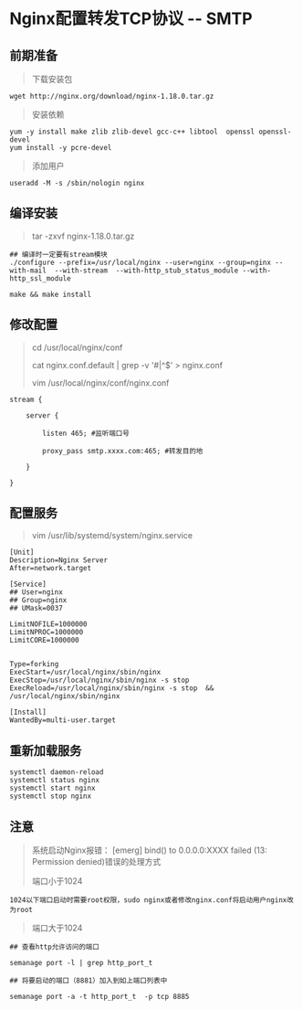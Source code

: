 # Nginx配置转发TCP协议 -- SMTP

## 前期准备

> 下载安装包

````
wget http://nginx.org/download/nginx-1.18.0.tar.gz 
````

> 安装依赖

````
yum -y install make zlib zlib-devel gcc-c++ libtool  openssl openssl-devel
yum install -y pcre-devel
````

> 添加用户

````
useradd -M -s /sbin/nologin nginx  
````

## 编译安装

> tar -zxvf nginx-1.18.0.tar.gz

 ````
## 编译时一定要有stream模块
./configure --prefix=/usr/local/nginx --user=nginx --group=nginx --with-mail  --with-stream  --with-http_stub_status_module --with-http_ssl_module

make && make install 
 ````

## 修改配置

> cd /usr/local/nginx/conf 
>
> cat nginx.conf.default | grep -v '#\|^$' > nginx.conf 
>
> vim /usr/local/nginx/conf/nginx.conf 

````
stream {

	server {

		listen 465; #监听端口号

		proxy_pass smtp.xxxx.com:465; #转发目的地

	}

}
````

## 配置服务

> vim /usr/lib/systemd/system/nginx.service

````
[Unit]
Description=Nginx Server
After=network.target

[Service]
## User=nginx
## Group=nginx
## UMask=0037

LimitNOFILE=1000000
LimitNPROC=1000000
LimitCORE=1000000


Type=forking
ExecStart=/usr/local/nginx/sbin/nginx
ExecStop=/usr/local/nginx/sbin/nginx -s stop
ExecReload=/usr/local/nginx/sbin/nginx -s stop  && /usr/local/nginx/sbin/nginx

[Install]
WantedBy=multi-user.target
````

## 重新加载服务

````
systemctl daemon-reload
systemctl status nginx
systemctl start nginx
systemctl stop nginx
````

## 注意

> 系统启动Nginx报错： [emerg] bind() to 0.0.0.0:XXXX failed (13: Permission denied)错误的处理方式
>
> 端口小于1024

````
1024以下端口启动时需要root权限，sudo nginx或者修改nginx.conf将启动用户nginx改为root
````

> 端口大于1024

````
## 查看http允许访问的端口

semanage port -l | grep http_port_t

## 将要启动的端口（8881）加入到如上端口列表中

semanage port -a -t http_port_t  -p tcp 8885 
````



